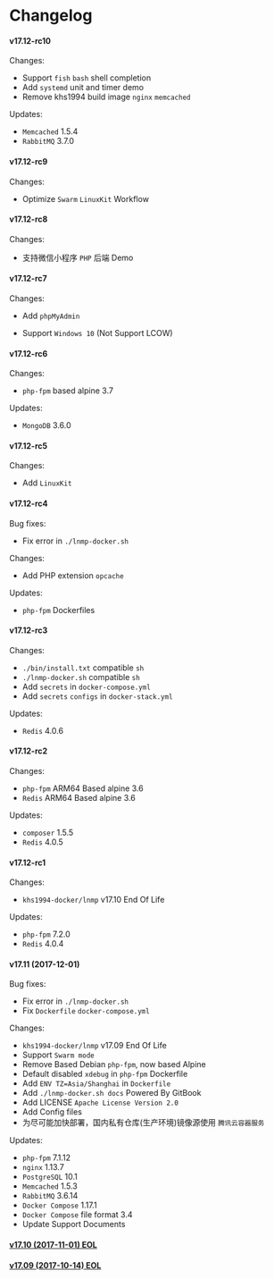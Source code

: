 Changelog
==============

#### v17.12-rc10

Changes:
* Support `fish` `bash` shell completion
* Add `systemd` unit and timer demo
* Remove khs1994 build image `nginx` `memcached`

Updates:
* `Memcached` 1.5.4
* `RabbitMQ` 3.7.0

#### v17.12-rc9

Changes:
* Optimize `Swarm` `LinuxKit` Workflow

#### v17.12-rc8

Changes:
* 支持微信小程序 `PHP` 后端 Demo

#### v17.12-rc7

Changes:
* Add `phpMyAdmin`

* Support `Windows 10` (Not Support LCOW)

#### v17.12-rc6

Changes:
* `php-fpm` based alpine 3.7

Updates:
* `MongoDB` 3.6.0

#### v17.12-rc5

Changes:
* Add `LinuxKit`

#### v17.12-rc4

Bug fixes:  
* Fix error in `./lnmp-docker.sh`

Changes:
* Add PHP extension `opcache`

Updates:
* `php-fpm` Dockerfiles

#### v17.12-rc3

Changes:
* `./bin/install.txt` compatible `sh`
* `./lnmp-docker.sh` compatible `sh`
* Add `secrets` in `docker-compose.yml`
* Add `secrets` `configs` in `docker-stack.yml`

Updates:
* `Redis` 4.0.6

#### v17.12-rc2

Changes:
* `php-fpm` ARM64 Based alpine 3.6
* `Redis` ARM64 Based alpine 3.6

Updates:
* `composer` 1.5.5
* `Redis` 4.0.5

#### v17.12-rc1

Changes:
* `khs1994-docker/lnmp` v17.10 End Of Life

Updates:
* `php-fpm` 7.2.0
* `Redis` 4.0.4

#### v17.11 (2017-12-01)

Bug fixes:
* Fix error in `./lnmp-docker.sh`
* Fix `Dockerfile` `docker-compose.yml`

Changes:
* `khs1994-docker/lnmp` v17.09 End Of Life
* Support `Swarm mode`
* Remove Based Debian `php-fpm`, now based Alpine
* Default disabled `xdebug` in `php-fpm` Dockerfile
* Add `ENV TZ=Asia/Shanghai` in `Dockerfile`
* Add `./lnmp-docker.sh docs` Powered By GitBook
* Add LICENSE `Apache License Version 2.0`
* Add Config files
* 为尽可能加快部署，国内私有仓库(生产环境)镜像源使用 `腾讯云容器服务`

Updates:
* `php-fpm` 7.1.12
* `nginx` 1.13.7
* `PostgreSQL` 10.1
* `Memcached` 1.5.3
* `RabbitMQ` 3.6.14
* `Docker Compose` 1.17.1
* `Docker Compose` file format 3.4
* Update Support Documents

#### [v17.10 (2017-11-01) EOL](https://github.com/khs1994-docker/lnmp/releases/tag/v17.10)

#### [v17.09 (2017-10-14) EOL](https://github.com/khs1994-docker/lnmp/releases/tag/v17.09)

